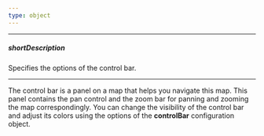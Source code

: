 ```yaml
---
type: object
---
```

---
##### shortDescription
Specifies the options of the control bar.

---
The control bar is a panel on a map that helps you navigate this map. This panel contains the pan control and the zoom bar for panning and zooming the map correspondingly. You can change the visibility of the control bar and adjust its colors using the options of the **controlBar** configuration object.